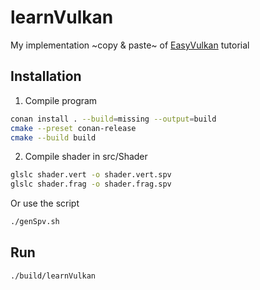 # learnVulkan

My implementation ~copy & paste~ of [EasyVulkan](https://easyvulkan.github.io/) tutorial

## Installation

1. Compile program

```bash
conan install . --build=missing --output=build
cmake --preset conan-release
cmake --build build
```

2. Compile shader in src/Shader

```bash
glslc shader.vert -o shader.vert.spv
glslc shader.frag -o shader.frag.spv
```

Or use the script

```bash
./genSpv.sh
```

## Run

```bash
./build/learnVulkan
```
